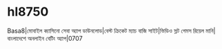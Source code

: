 # hl8750
Basa8|মোবাইল ক্যাসিনো সেবা অ্যাপ ডাউনলোড|বেস্ট ক্রিকেট ম্যাচ বাজি সাইট|ভিডিও স্লট গেমস রিয়েল মানি|বাংলাদেশে অনলাইন বেটিং অ্যাপ|0707  
